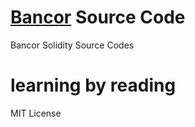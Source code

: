 # [Bancor](https://bancor.network/) Source Code
Bancor Solidity Source Codes

# learning by reading

MIT License
